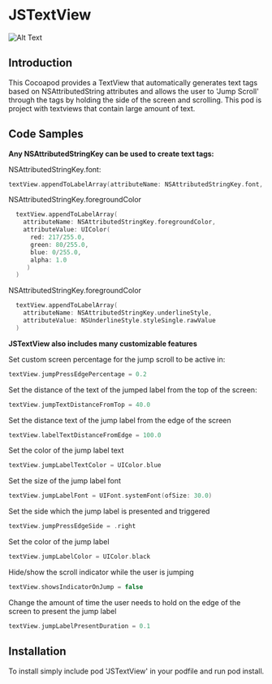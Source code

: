 # JSTextView

![Alt Text](https://user-images.githubusercontent.com/24965132/34464951-304a705a-ee65-11e7-96e2-416b1a0974f2.gif)








## Introduction

This Cocoapod provides a TextView that automatically generates text tags based on NSAttributedString attributes and allows the user to 'Jump Scroll' through the tags by holding the side of the screen and scrolling.  This pod is project with textviews that contain large amount of text.

## Code Samples

**Any NSAttributedStringKey can be used to create text tags:**

NSAttributedStringKey.font:
```swift
textView.appendToLabelArray(attributeName: NSAttributedStringKey.font, attributeValue: UIFont(name: "Times New Roman", size: 43.0)!)
```
NSAttributedStringKey.foregroundColor
```swift
  textView.appendToLabelArray(
    attributeName: NSAttributedStringKey.foregroundColor,
    attributeValue: UIColor(
      red: 217/255.0,
      green: 80/255.0,
      blue: 0/255.0,
      alpha: 1.0
     )
  )
```
NSAttributedStringKey.foregroundColor
```swift
  textView.appendToLabelArray(
    attributeName: NSAttributedStringKey.underlineStyle,
    attributeValue: NSUnderlineStyle.styleSingle.rawValue
  )
```

**JSTextView also includes many customizable features**

Set custom screen percentage for the jump scroll to be active in:
```swift
textView.jumpPressEdgePercentage = 0.2
```
Set the distance of the text of the jumped label from the top of the screen:
```swift
textView.jumpTextDistanceFromTop = 40.0
```
Set the distance text of the jump label from the edge of the screen
```swift
textView.labelTextDistanceFromEdge = 100.0
```
Set the color of the jump label text
```swift
textView.jumpLabelTextColor = UIColor.blue
```
Set the size of the jump label font
```swift
textView.jumpLabelFont = UIFont.systemFont(ofSize: 30.0)
```
Set the side which the jump label is presented and triggered
```swift
textView.jumpPressEdgeSide = .right
```
Set the color of the jump label
```swift
textView.jumpLabelColor = UIColor.black
```
Hide/show the scroll indicator while the user is jumping
```swift
textView.showsIndicatorOnJump = false
```
Change the amount of time the user needs to hold on the edge of the screen to present the jump label
```swift
textView.jumpLabelPresentDuration = 0.1
```

## Installation

To install simply include pod 'JSTextView' in your podfile and run pod install.
